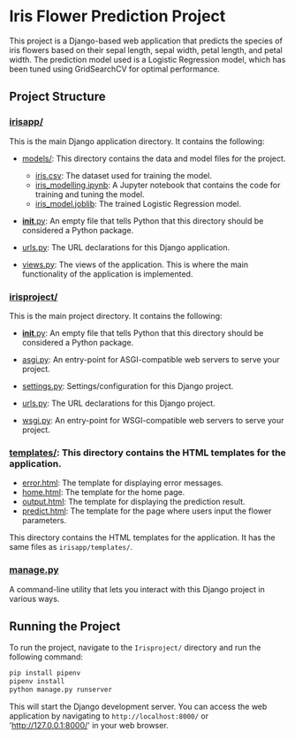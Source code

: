 # Iris Flower Prediction Project

This project is a Django-based web application that predicts the species of iris flowers based on their sepal length, sepal width, petal length, and petal width. The prediction model used is a Logistic Regression model, which has been tuned using GridSearchCV for optimal performance.

## Project Structure


### [irisapp/](./irisapp/)

This is the main Django application directory. It contains the following:

- [models/](./irisapp/models/): This directory contains the data and model files for the project.
  - [iris.csv](./irisapp/models/iris.csv): The dataset used for training the model.
  - [iris_modelling.ipynb](./irisapp/models/iris_modelling.ipynb): A Jupyter notebook that contains the code for training and tuning the model.
  - [iris_model.joblib](./irisapp/models/iris_model.joblib): The trained Logistic Regression model.

- [__init__.py](./irisapp/__init__.py): An empty file that tells Python that this directory should be considered a Python package.

- [urls.py](./irisapp/urls.py): The URL declarations for this Django application.

- [views.py](./irisapp/views.py): The views of the application. This is where the main functionality of the application is implemented.

### [irisproject/](./irisproject/)

This is the main project directory. It contains the following:

- [__init__.py](./irisproject/__init__.py): An empty file that tells Python that this directory should be considered a Python package.

- [asgi.py](./irisproject/asgi.py): An entry-point for ASGI-compatible web servers to serve your project.

- [settings.py](./irisproject/settings.py): Settings/configuration for this Django project.

- [urls.py](./irisproject/urls.py): The URL declarations for this Django project.

- [wsgi.py](./irisproject/wsgi.py): An entry-point for WSGI-compatible web servers to serve your project.

### [templates/](./irisapp/templates/): This directory contains the HTML templates for the application.
  - [error.html](./irisapp/templates/error.html): The template for displaying error messages.
  - [home.html](./irisapp/templates/home.html): The template for the home page.
  - [output.html](./irisapp/templates/output.html): The template for displaying the prediction result.
  - [predict.html](./irisapp/templates/predict.html): The template for the page where users input the flower parameters.

This directory contains the HTML templates for the application. It has the same files as `irisapp/templates/`.

### [manage.py](./manage.py)

A command-line utility that lets you interact with this Django project in various ways.

## Running the Project

To run the project, navigate to the `Irisproject/` directory and run the following command:

```bash
pip install pipenv
pipenv install
python manage.py runserver
```

This will start the Django development server. You can access the web application by navigating to `http://localhost:8000/` or 'http://127.0.0.1:8000/' in your web browser.